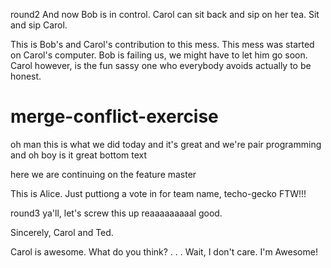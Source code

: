round2
And now Bob is in control. Carol can sit back and sip on her tea. Sit and sip Carol.

This is Bob's and Carol's contribution to this mess. This mess was started on Carol's computer. Bob is failing us, we might have to let him go soon. Carol however, is the fun sassy one who everybody avoids actually to be honest.

# merge-conflict-exercise

oh man this is what we did today and it's great and we're pair programming and oh boy is it great
bottom text

here we are continuing on the feature
master


This is Alice.  Just puttiong a vote in for team name, techo-gecko FTW!!!

round3 ya'll, let's screw this up reaaaaaaaaal good. 

Sincerely, Carol and Ted.

Carol is awesome. What do you think? . . . Wait, I don't care. I'm Awesome!

